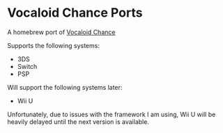 # Vocaloid Chance Ports

A homebrew port of [Vocaloid Chance](https://wobbuu.itch.io/vocaloid-chance)

Supports the following systems:
- 3DS
- Switch
- PSP

Will support the following systems later:
- Wii U

Unfortunately, due to issues with the framework I am using, Wii U will be heavily delayed until the next version is available.